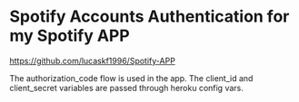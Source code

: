 # Spotify Accounts Authentication for my Spotify APP

https://github.com/lucaskf1996/Spotify-APP

The authorization_code flow is used in the app.
The client_id and client_secret variables are passed through heroku config vars.
